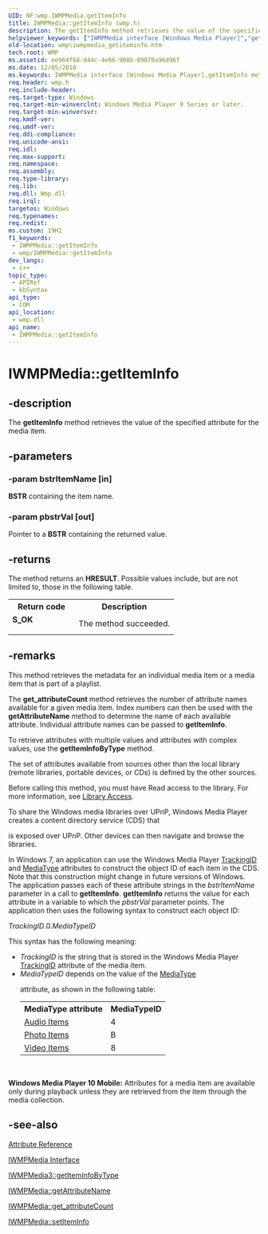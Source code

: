 ```yaml
---
UID: NF:wmp.IWMPMedia.getItemInfo
title: IWMPMedia::getItemInfo (wmp.h)
description: The getItemInfo method retrieves the value of the specified attribute for the media item.
helpviewer_keywords: ["IWMPMedia interface [Windows Media Player]","getItemInfo method","IWMPMedia.getItemInfo","IWMPMedia2 interface [Windows Media Player]","getItemInfo method","IWMPMedia2::getItemInfo","IWMPMedia3 interface [Windows Media Player]","getItemInfo method","IWMPMedia3::getItemInfo","IWMPMedia::getItemInfo","IWMPMediagetItemInfo","getItemInfo","getItemInfo method [Windows Media Player]","getItemInfo method [Windows Media Player]","IWMPMedia interface","getItemInfo method [Windows Media Player]","IWMPMedia2 interface","getItemInfo method [Windows Media Player]","IWMPMedia3 interface","wmp.iwmpmedia_getiteminfo","wmp/IWMPMedia2::getItemInfo","wmp/IWMPMedia3::getItemInfo","wmp/IWMPMedia::getItemInfo"]
old-location: wmp\iwmpmedia_getiteminfo.htm
tech.root: WMP
ms.assetid: ee964f68-d44c-4e66-908b-09070a96d96f
ms.date: 12/05/2018
ms.keywords: IWMPMedia interface [Windows Media Player],getItemInfo method, IWMPMedia.getItemInfo, IWMPMedia2 interface [Windows Media Player],getItemInfo method, IWMPMedia2::getItemInfo, IWMPMedia3 interface [Windows Media Player],getItemInfo method, IWMPMedia3::getItemInfo, IWMPMedia::getItemInfo, IWMPMediagetItemInfo, getItemInfo, getItemInfo method [Windows Media Player], getItemInfo method [Windows Media Player],IWMPMedia interface, getItemInfo method [Windows Media Player],IWMPMedia2 interface, getItemInfo method [Windows Media Player],IWMPMedia3 interface, wmp.iwmpmedia_getiteminfo, wmp/IWMPMedia2::getItemInfo, wmp/IWMPMedia3::getItemInfo, wmp/IWMPMedia::getItemInfo
req.header: wmp.h
req.include-header: 
req.target-type: Windows
req.target-min-winverclnt: Windows Media Player 9 Series or later.
req.target-min-winversvr: 
req.kmdf-ver: 
req.umdf-ver: 
req.ddi-compliance: 
req.unicode-ansi: 
req.idl: 
req.max-support: 
req.namespace: 
req.assembly: 
req.type-library: 
req.lib: 
req.dll: Wmp.dll
req.irql: 
targetos: Windows
req.typenames: 
req.redist: 
ms.custom: 19H1
f1_keywords:
 - IWMPMedia::getItemInfo
 - wmp/IWMPMedia::getItemInfo
dev_langs:
 - c++
topic_type:
 - APIRef
 - kbSyntax
api_type:
 - COM
api_location:
 - wmp.dll
api_name:
 - IWMPMedia::getItemInfo
---
```


# IWMPMedia::getItemInfo


## -description

The <b>getItemInfo</b> method retrieves the value of the specified attribute for the media item.

## -parameters

### -param bstrItemName [in]

<b>BSTR</b> containing the item name.

### -param pbstrVal [out]

Pointer to a <b>BSTR</b> containing the returned value.

## -returns

The method returns an <b>HRESULT</b>. Possible values include, but are not limited to, those in the following table.

<table>
<tr>
<th>Return code</th>
<th>Description</th>
</tr>
<tr>
<td width="40%">
<dl>
<dt><b>S_OK</b></dt>
</dl>
</td>
<td width="60%">
The method succeeded.

</td>
</tr>
</table>

## -remarks

This method retrieves the metadata for an individual media item or a media item that is part of a playlist.

The <b>get_attributeCount</b> method retrieves the number of attribute names available for a given media item. Index numbers can then be used with the <b>getAttributeName</b> method to determine the name of each available attribute. Individual attribute names can be passed to <b>getItemInfo</b>.

To retrieve attributes with multiple values and attributes with complex values, use the <b>getItemInfoByType</b> method.

The set of attributes available from sources other than the local library (remote libraries, portable devices, or CDs) is defined by the other sources.

Before calling this method, you must have Read access to the library. For more information, see <a href="/windows/desktop/WMP/library-access">Library Access</a>.

To share the Windows media libraries over UPnP, Windows Media Player creates a content directory service (CDS) that 

is exposed over UPnP. Other devices can then navigate and browse the libraries. 


In Windows 7, an application can use the Windows Media Player <a href="/windows/desktop/WMP/trackingid-attribute">TrackingID</a> and <a href="/windows/desktop/WMP/mediatype-attribute">MediaType</a> attributes to construct the object ID of each item in the CDS. Note that this construction might change in future versions of Windows. The application passes each of these attribute strings in the <i>bstrItemName</i> parameter in a call to <b>getItemInfo</b>. <b>getItemInfo</b> returns the value for each attribute in a variable to which the   <i>pbstrVal</i> parameter points.  The application then uses the following syntax to construct each object ID:

<i>TrackingID</i>.0.<i>MediaTypeID</i>

This syntax has the  following meaning:

<ul>
<li><i>TrackingID</i> is the string that is stored in the Windows Media Player <a href="/windows/desktop/WMP/trackingid-attribute">TrackingID</a> attribute of the media item.</li>
<li><i>MediaTypeID</i> depends on the value of the <a href="/windows/desktop/WMP/mediatype-attribute">MediaType</a> 

attribute, as shown in the following table:<table>
<tr>
<th>MediaType attribute</th>
<th>MediaTypeID</th>
</tr>
<tr>
<td>
<a href="/windows/desktop/WMP/audio-item-attributes">Audio Items</a>
</td>
<td>4</td>
</tr>
<tr>
<td>
<a href="/windows/desktop/WMP/photo-item-attributes">Photo Items</a>
</td>
<td>B</td>
</tr>
<tr>
<td>
<a href="/windows/desktop/WMP/video-item-attributes">Video Items</a>
</td>
<td>8</td>
</tr>
</table>
 

</li>
</ul>
<b>Windows Media Player 10 Mobile:</b> Attributes for a media item are available only during playback unless they are retrieved from the item through the media collection.

## -see-also

<a href="/windows/desktop/WMP/attribute-reference">Attribute Reference</a>



<a href="/windows/desktop/api/wmp/nn-wmp-iwmpmedia">IWMPMedia Interface</a>



<a href="/windows/desktop/api/wmp/nf-wmp-iwmpmedia3-getiteminfobytype">IWMPMedia3::getItemInfoByType</a>



<a href="/windows/desktop/api/wmp/nf-wmp-iwmpmedia-getattributename">IWMPMedia::getAttributeName</a>



<a href="/windows/desktop/api/wmp/nf-wmp-iwmpmedia-get_attributecount">IWMPMedia::get_attributeCount</a>



<a href="/windows/desktop/api/wmp/nf-wmp-iwmpmedia-setiteminfo">IWMPMedia::setItemInfo</a>

